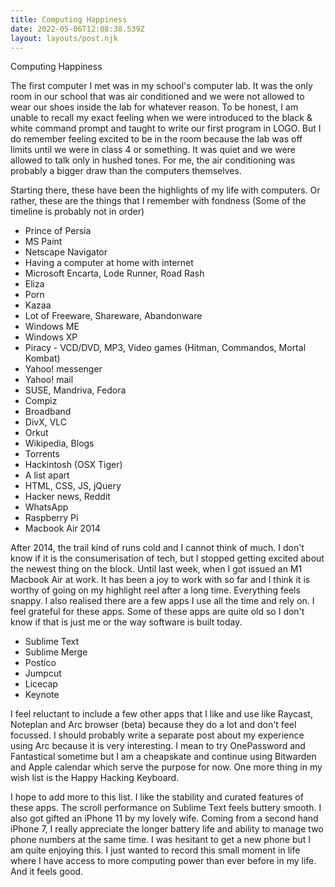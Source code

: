 ```yaml
---
title: Computing Happiness
date: 2022-05-06T12:08:38.539Z
layout: layouts/post.njk
---
```

Computing Happiness

The first computer I met was in my school's computer lab. It was the only room in our school that was air conditioned and we were not allowed to wear our shoes inside the lab for whatever reason. To be honest, I am unable to recall my exact feeling when we were introduced to the black & white command prompt and taught to write our first program in LOGO. But I do remember feeling excited to be in the room because the lab was off limits until we were in class 4 or something. It was quiet and we were allowed to talk only in hushed tones. For me, the air conditioning was probably a bigger draw than the computers themselves.

Starting there, these have been the highlights of my life with computers. Or rather, these are the things that I remember with fondness (Some of the timeline is probably not in order)

* Prince of Persia
* MS Paint
* Netscape Navigator
* Having a computer at home with internet
* Microsoft Encarta, Lode Runner, Road Rash
* Eliza
* Porn
* Kazaa
* Lot of Freeware, Shareware, Abandonware
* Windows ME
* Windows XP
* Piracy - VCD/DVD, MP3, Video games (Hitman, Commandos, Mortal Kombat)
* Yahoo! messenger
* Yahoo! mail
* SUSE, Mandriva, Fedora
* Compiz
* Broadband
* DivX, VLC
* Orkut
* Wikipedia, Blogs
* Torrents
* Hackintosh (OSX Tiger)
* A list apart
* HTML, CSS, JS, jQuery
* Hacker news, Reddit
* WhatsApp
* Raspberry Pi
* Macbook Air 2014

After 2014, the trail kind of runs cold and I cannot think of much. I don't know if it is the consumerisation of tech, but I stopped getting excited about the newest thing on the block. Until last week, when I got issued an M1 Macbook Air at work. It has been a joy to work with so far and I think it is worthy of going on my highlight reel after a long time. Everything feels snappy. I also realised there are a few apps I use all the time and rely on. I feel grateful for these apps. Some of these apps are quite old so I don't know if that is just me or the way software is built today.

* Sublime Text
* Sublime Merge
* Postico
* Jumpcut
* Licecap
* Keynote

I feel reluctant to include a few other apps that I like and use like Raycast, Noteplan and Arc browser (beta) because they do a lot and don't feel focussed. I should probably write a separate post about my experience using Arc because it is very interesting. I mean to try OnePassword and Fantastical sometime but I am a cheapskate and continue using Bitwarden and Apple calendar which serve the purpose for now. One more thing in my wish list is the Happy Hacking Keyboard.

I hope to add more to this list. I like the stability and curated features of these apps. The scroll performance on Sublime Text feels buttery smooth. I also got gifted an iPhone 11 by my lovely wife. Coming from a second hand iPhone 7, I really appreciate the longer battery life and ability to manage two phone numbers at the same time. I was hesitant to get a new phone but I am quite enjoying this. I just wanted to record this small moment in life where I have access to more computing power than ever before in my life. And it feels good.